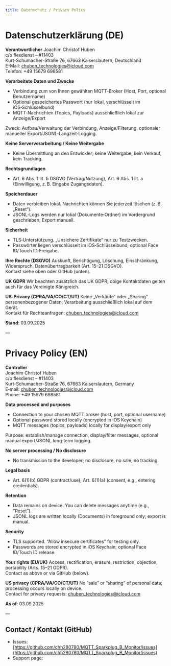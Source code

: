 ```yaml
---
title: Datenschutz / Privacy Policy
---
```


# Datenschutzerklärung (DE)

**Verantwortlicher**
Joachim Christof Huben  
c/o flexdienst – #11403  
Kurt-Schumacher-Straße 76, 67663 Kaiserslautern, Deutschland  
E-Mail: chuben_technologies@icloud.com  
Telefon: +49 15679 698581

**Verarbeitete Daten und Zwecke**
- Verbindung zum von Ihnen gewählten MQTT‑Broker (Host, Port, optional Benutzername)  
- Optional gespeichertes Passwort (nur lokal, verschlüsselt im iOS‑Schlüsselbund)  
- MQTT‑Nachrichten (Topics, Payloads) ausschließlich lokal zur Anzeige/Export

Zweck: Aufbau/Verwaltung der Verbindung, Anzeige/Filterung, optionaler manueller Export/JSONL‑Langzeit‑Logging.

**Keine Serververarbeitung / Keine Weitergabe**
- Keine Übermittlung an den Entwickler; keine Weitergabe, kein Verkauf, kein Tracking.

**Rechtsgrundlagen**
- Art. 6 Abs. 1 lit. b DSGVO (Vertrag/Nutzung), Art. 6 Abs. 1 lit. a (Einwilligung, z. B. Eingabe Zugangsdaten).

**Speicherdauer**
- Daten verbleiben lokal. Nachrichten können Sie jederzeit löschen (z. B. „Reset“).  
- JSONL‑Logs werden nur lokal (Dokumente‑Ordner) im Vordergrund geschrieben; Export manuell.

**Sicherheit**
- TLS‑Unterstützung. „Unsichere Zertifikate“ nur zu Testzwecken.  
- Passwörter liegen verschlüsselt im iOS‑Schlüsselbund; optional Face ID/Touch ID‑Freigabe.

**Ihre Rechte (DSGVO)**
Auskunft, Berichtigung, Löschung, Einschränkung, Widerspruch, Datenübertragbarkeit (Art. 15–21 DSGVO).  
Kontakt siehe oben oder GitHub (unten).

**UK GDPR**
Wir beachten zusätzlich das UK GDPR; obige Kontaktdaten gelten auch für das Vereinigte Königreich.

**US‑Privacy (CPRA/VA/CO/CT/UT)**
Keine „Verkäufe“ oder „Sharing“ personenbezogener Daten; Verarbeitung ausschließlich lokal auf dem Gerät.  
Kontakt für Rechteanfragen: chuben_technologies@icloud.com

**Stand**: 03.09.2025

—

# Privacy Policy (EN)

**Controller**  
Joachim Christof Huben  
c/o flexdienst – #11403  
Kurt-Schumacher-Straße 76, 67663 Kaiserslautern, Germany  
E‑mail: chuben_technologies@icloud.com  
Phone: +49 15679 698581

**Data processed and purposes**
- Connection to your chosen MQTT broker (host, port, optional username)  
- Optional password stored locally (encrypted in iOS Keychain)  
- MQTT messages (topics, payloads) locally for display/export only

Purpose: establish/manage connection, display/filter messages, optional manual export/JSONL long‑term logging.

**No server processing / No disclosure**
- No transmission to the developer; no disclosure, no sale, no tracking.

**Legal basis**
- Art. 6(1)(b) GDPR (contract/use), Art. 6(1)(a) (consent, e.g., entering credentials).

**Retention**
- Data remains on device. You can delete messages anytime (e.g., “Reset”).  
- JSONL logs are written locally (Documents) in foreground only; export is manual.

**Security**
- TLS supported. “Allow insecure certificates” for testing only.  
- Passwords are stored encrypted in iOS Keychain; optional Face ID/Touch ID release.

**Your rights (EU/UK)**
Access, rectification, erasure, restriction, objection, portability (Arts. 15–21 GDPR).  
Contact as above or via GitHub (below).

**US privacy (CPRA/VA/CO/CT/UT)**
No “sale” or “sharing” of personal data; processing occurs locally on device.  
Contact for privacy requests: chuben_technologies@icloud.com

**As of**: 03.09.2025

—

## Contact / Kontakt (GitHub)
- Issues: [https://github.com/chh280780/MQTT_Sparkplug_B_Monitor/issues](https://github.com/chh280780/MQTT_Sparkplug_B_Monitor/issues)  
- Support page:

